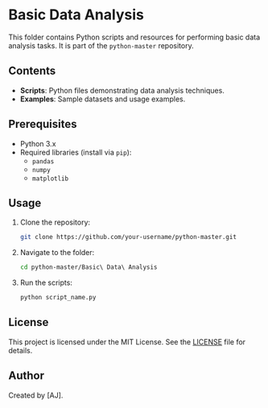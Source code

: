 # Basic Data Analysis

This folder contains Python scripts and resources for performing basic data analysis tasks. It is part of the `python-master` repository.

## Contents

- **Scripts**: Python files demonstrating data analysis techniques.
- **Examples**: Sample datasets and usage examples.

## Prerequisites

- Python 3.x
- Required libraries (install via `pip`):
    - `pandas`
    - `numpy`
    - `matplotlib`

## Usage

1. Clone the repository:
     ```bash
     git clone https://github.com/your-username/python-master.git
     ```
2. Navigate to the folder:
     ```bash
     cd python-master/Basic\ Data\ Analysis
     ```
3. Run the scripts:
     ```bash
     python script_name.py
     ```

## License

This project is licensed under the MIT License. See the [LICENSE](../LICENSE) file for details.

## Author

Created by [AJ].